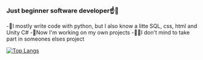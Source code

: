 ### Just beginner software developer☝️🤫
-🐍I mostly write code with python, but I also know a litte SQL, css, html and Unity C#
-👷Now I'm working on my own projects
-👨‍🦱I don't mind to take part in someones elses project

[![Top Langs](https://github-readme-stats.vercel.app/api/top-langs/?username=1CodePhantom1)](https://github.com/anuraghazra/github-readme-stats)
